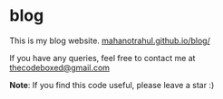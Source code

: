 # blog

This is my blog website. [mahanotrahul.github.io/blog/](https://mahanotrahul.github.io/blog/)

If you have any queries, feel free to contact me at [thecodeboxed@gmail.com](mailto:thecodeboxed@gmail.com)

**Note**: If you find this code useful, please leave a star :)
